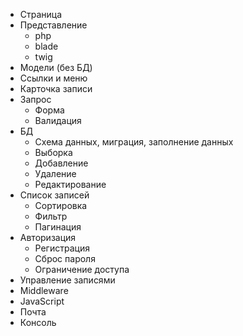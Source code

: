 * Страница
* Представление
  - php
  - blade
  - twig
* Модели (без БД)
* Ссылки и меню
* Карточка записи
* Запрос
  - Форма
  - Валидация
* БД
  - Схема данных, миграция, заполнение данных
  - Выборка
  - Добавление 
  - Удаление
  - Редактирование
* Список записей
  - Сортировка
  - Фильтр
  - Пагинация    
* Авторизация
  - Регистрация
  - Сброс пароля
  - Ограничение доступа
* Управление записями
* Middleware
* JavaScript
* Почта
* Консоль
